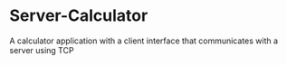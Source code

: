 # Server-Calculator
A calculator application with a client interface that communicates with a server using TCP
